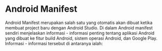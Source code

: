 # Android Manifest

Android Manifest merupakan salah satu yang otomatis akan dibuat ketika membuat project baru dengan Android Studio. Di dalam Android manifest sendiri menjelaskan informasi - informasi penting tentang aplikasi Android yang dibuat ke fitur build Android, sistem operasi Android, dan Google Play. Informasi - informasi tersebut di antaranya ialah:

